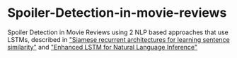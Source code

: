 # Spoiler-Detection-in-movie-reviews
Spoiler Detection in Movie Reviews using 2 NLP based approaches that use LSTMs, described in ["Siamese recurrent architectures for learning sentence similarity"](https://dl.acm.org/doi/10.5555/3016100.3016291) and ["Enhanced LSTM for Natural Language Inference"](https://arxiv.org/abs/1609.06038)
